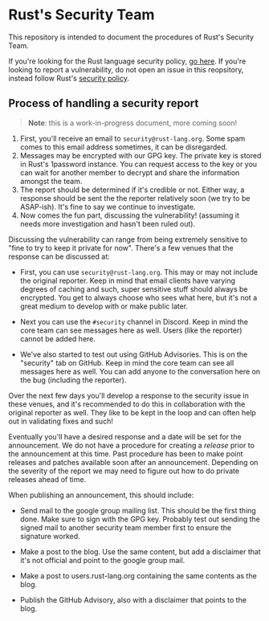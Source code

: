 # Rust's Security Team

This repository is intended to document the procedures of Rust's Security Team.

If you're looking for the Rust language security policy, [go here][policy]. If
you're looking to report a vulnerability, do not open an issue in this
reopsitory, instead follow Rust's [security policy][policy].

[policy]: https://www.rust-lang.org/policies/security

## Process of handling a security report

> **Note**: this is a work-in-progress document, more coming soon!

1. First, you'll receive an email to `security@rust-lang.org`. Some spam comes
   to this email address sometimes, it can be disregarded.
2. Messages may be encrypted with our GPG key. The private key is stored in
   Rust's 1password instance. You can request access to the key or you can wait
   for another member to decrypt and share the information amongst the team.
3. The report should be determined if it's credible or not. Either way, a
   response should be sent the the reporter relatively soon (we try to be
   ASAP-ish). It's fine to say we continue to investigate.
4. Now comes the fun part, discussing the vulnerability! (assuming it needs more
   investigation and hasn't been ruled out).

Discussing the vulnerability can range from being extremely sensitive to "fine
to try to keep it private for now". There's a few venues that the response can
be discussed at:

* First, you can use `security@rust-lang.org`. This may or may not include the
  original reporter. Keep in mind that email clients have varying degrees of
  caching and such, super sensitive stuff should always be encrypted. You get to
  always choose who sees what here, but it's not a great medium to develop with
  or make public later.

* Next you can use the `#security` channel in Discord. Keep in mind the core
  team can see messages here as well. Users (like the reporter) cannot be added
  here.

* We've also started to test out using GitHub Advisories. This is on the
  "security" tab on GitHub. Keep in mind the core team can see all messages here
  as well. You can add anyone to the conversation here on the bug (including the
  reporter).

Over the next few days you'll develop a response to the security issue in these
venues, and it's recommended to do this in collaboration with the original
reporter as well. They like to be kept in the loop and can often help out in
validating fixes and such!

Eventually you'll have a desired response and a date will be set for the
announcement. We do not have a procedure for creating a *release* prior to the
announcement at this time. Past procedure has been to make point releases and
patches available soon after an announcement. Depending on the severity of the
report we may need to figure out how to do private releases ahead of time.

When publishing an announcement, this should include:

* Send mail to the google group mailing list. This should be the first thing
  done. Make sure to sign with the GPG key. Probably test out sending the signed
  mail to another security team member first to ensure the signature worked.

* Make a post to the blog. Use the same content, but add a disclaimer that it's
  not official and point to the google group mail.

* Make a post to users.rust-lang.org containing the same contents as the blog.

* Publish the GitHub Advisory, also with a disclaimer that points to the blog.

